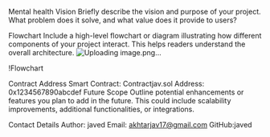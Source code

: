 Mental health
Vision
Briefly describe the vision and purpose of your project. What problem does it solve, and what value does it provide to users?

Flowchart
Include a high-level flowchart or diagram illustrating how different components of your project interact. This helps readers understand the overall architecture.
![Uploading image.png…]()

!Flowchart

Contract Address
Smart Contract: Contractjav.sol
Address: 0x1234567890abcdef
Future Scope
Outline potential enhancements or features you plan to add in the future. This could include scalability improvements, additional functionalities, or integrations.

Contact Details
Author: javed
Email: akhtarjav17@gmail.com
GitHub:javed

